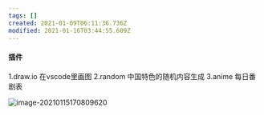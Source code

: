 ```yaml
---
tags: []
created: 2021-01-09T06:11:36.736Z
modified: 2021-01-16T03:44:55.609Z
---
```

#### 插件
1.draw.io  在vscode里画图
2.random   中国特色的随机内容生成
3.anime    每日番剧表

![image-20210115170809620](D:/Vs "Workstation/note/img/image-20210115170809620.png")


